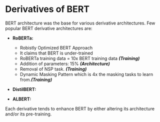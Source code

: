 # Derivatives of BERT

BERT architecture was the base for various derivative architectures. Few popular BERT derivative architectures are:

- **RoBERTa:**
    - Robistly Optimized BERT Approach
    - It claims that BERT is under-trained
    - RoBERTa training data = 10x BERT training data ***(Training)***
    - Addition of parameters: 15% ***(Architecture)***
    - Removal of NSP task. ***(Training)***
    - Dynamic Masking Pattern which is 4x the masking tasks to learn from.***(Training)***

- **DistilBERT:**

- **ALBERT:**


Each derivative tends to enhance BERT by either altering its architecture and/or its pre-training.